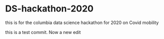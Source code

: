 # DS-hackathon-2020
this is for the columbia data science hackathon for 2020 on Covid mobility

this is a test commit. Now a new edit
